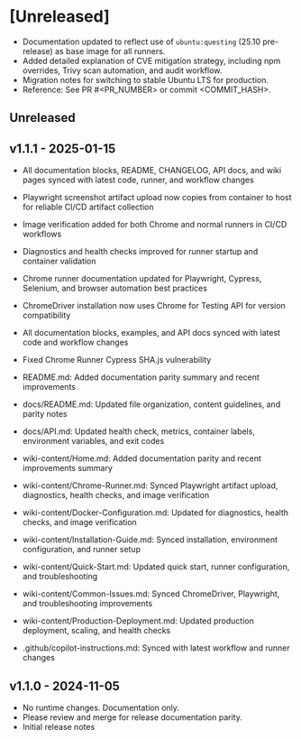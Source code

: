 # [Unreleased]
- Documentation updated to reflect use of `ubuntu:questing` (25.10 pre-release) as base image for all runners.
- Added detailed explanation of CVE mitigation strategy, including npm overrides, Trivy scan automation, and audit workflow.
- Migration notes for switching to stable Ubuntu LTS for production.
- Reference: See PR #<PR_NUMBER> or commit <COMMIT_HASH>.
## Unreleased

## v1.1.1 - 2025-01-15

 - All documentation blocks, README, CHANGELOG, API docs, and wiki pages synced with latest code, runner, and workflow changes
 - Playwright screenshot artifact upload now copies from container to host for reliable CI/CD artifact collection
 - Image verification added for both Chrome and normal runners in CI/CD workflows
 - Diagnostics and health checks improved for runner startup and container validation
 - Chrome runner documentation updated for Playwright, Cypress, Selenium, and browser automation best practices
 - ChromeDriver installation now uses Chrome for Testing API for version compatibility
 - All documentation blocks, examples, and API docs synced with latest code and workflow changes
- Fixed Chrome Runner Cypress SHA.js vulnerability

 - README.md: Added documentation parity summary and recent improvements
 - docs/README.md: Updated file organization, content guidelines, and parity notes
 - docs/API.md: Updated health check, metrics, container labels, environment variables, and exit codes
 - wiki-content/Home.md: Added documentation parity and recent improvements summary
 - wiki-content/Chrome-Runner.md: Synced Playwright artifact upload, diagnostics, health checks, and image verification
 - wiki-content/Docker-Configuration.md: Updated for diagnostics, health checks, and image verification
 - wiki-content/Installation-Guide.md: Synced installation, environment configuration, and runner setup
 - wiki-content/Quick-Start.md: Updated quick start, runner configuration, and troubleshooting
 - wiki-content/Common-Issues.md: Synced ChromeDriver, Playwright, and troubleshooting improvements
 - wiki-content/Production-Deployment.md: Updated production deployment, scaling, and health checks
 - .github/copilot-instructions.md: Synced with latest workflow and runner changes
## v1.1.0 - 2024-11-05

 - No runtime changes. Documentation only.
 - Please review and merge for release documentation parity.
- Initial release notes
